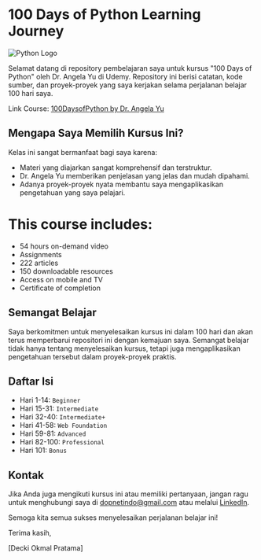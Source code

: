 # 100 Days of Python Learning Journey

![Python Logo](https://www.python.org/static/img/python-logo.png)

Selamat datang di repository pembelajaran saya untuk kursus "100 Days of Python" oleh Dr. Angela Yu di Udemy. Repository ini berisi catatan, kode sumber, dan proyek-proyek yang saya kerjakan selama perjalanan belajar 100 hari saya.

Link Course: [100DaysofPython by Dr. Angela Yu](https://www.udemy.com/share/103IHM/)

## Mengapa Saya Memilih Kursus Ini?

Kelas ini sangat bermanfaat bagi saya karena:

- Materi yang diajarkan sangat komprehensif dan terstruktur.
- Dr. Angela Yu memberikan penjelasan yang jelas dan mudah dipahami.
- Adanya proyek-proyek nyata membantu saya mengaplikasikan pengetahuan yang saya pelajari.

# This course includes:
- 54 hours on-demand video
- Assignments
- 222 articles
- 150 downloadable resources
- Access on mobile and TV
- Certificate of completion

## Semangat Belajar

Saya berkomitmen untuk menyelesaikan kursus ini dalam 100 hari dan akan terus memperbarui repositori ini dengan kemajuan saya. Semangat belajar tidak hanya tentang menyelesaikan kursus, tetapi juga mengaplikasikan pengetahuan tersebut dalam proyek-proyek praktis.

## Daftar Isi

- Hari 1-14: `Beginner`
- Hari 15-31: `Intermediate`
- Hari 32-40: `Intermediate+`
- Hari 41-58: `Web Foundation`
- Hari 59-81: `Advanced`
- Hari 82-100: `Professional`
- Hari 101: `Bonus`

## Kontak

Jika Anda juga mengikuti kursus ini atau memiliki pertanyaan, jangan ragu untuk menghubungi saya di [dopnetindo@gmail.com](dopnetindo@gmail.com) atau melalui [LinkedIn](https://www.linkedin.com/in/deckyokmal/).

Semoga kita semua sukses menyelesaikan perjalanan belajar ini!

Terima kasih,

[Decki Okmal Pratama]
